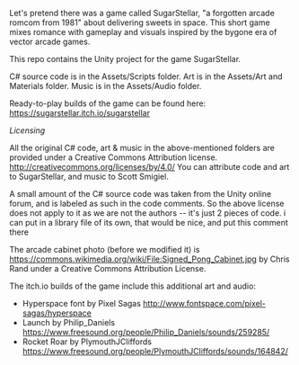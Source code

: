 Let's pretend there was a game called SugarStellar, "a forgotten arcade romcom from 1981" about delivering sweets in space. This short game mixes romance with gameplay and visuals inspired by the bygone era of vector arcade games.

This repo contains the Unity project for the game SugarStellar.

C# source code is in the Assets/Scripts folder.
Art is in the Assets/Art and Materials folder.
Music is in the Assets/Audio folder.

Ready-to-play builds of the game can be found here:
https://sugarstellar.itch.io/sugarstellar

*Licensing*

All the original C# code, art & music in the above-mentioned folders
are provided under a Creative Commons Attribution license.
http://creativecommons.org/licenses/by/4.0/ You can attribute code and
art to SugarStellar, and music to Scott Smigiel.

A small amount of the C# source code was taken from the
Unity online forum, and is labeled as such in the code comments.
So the above license does not apply to it as we are not the authors
-- it's just 2 pieces of code.  i can put in a library file of its
own, that would be nice, and put this comment there 

The arcade cabinet photo (before we modified it) is https://commons.wikimedia.org/wiki/File:Signed_Pong_Cabinet.jpg by Chris Rand under a Creative Commons Attribution License. 

The itch.io builds of the game include this additional art and audio:

- Hyperspace font by Pixel Sagas http://www.fontspace.com/pixel-sagas/hyperspace
- Launch by Philip_Daniels https://www.freesound.org/people/Philip_Daniels/sounds/259285/
- Rocket Roar by PlymouthJCliffords https://www.freesound.org/people/PlymouthJCliffords/sounds/164842/

